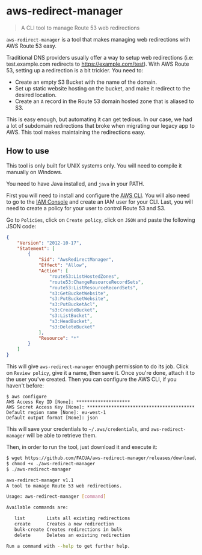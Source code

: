 # aws-redirect-manager

> A CLI tool to manage Route 53 web redirections

`aws-redirect-manager` is a tool that makes managing web redirections with AWS
Route 53 easy.

Traditional DNS providers usually offer a way to setup web redirections
(i.e: test.example.com redirects to https://example.com/test). With AWS
Route 53, setting up a redirection is a bit trickier. You need to:

* Create an empty S3 Bucket with the name of the domain.
* Set up static website hosting on the bucket, and make it redirect to
the desired location.
* Create an `A` record in the Route 53 domain hosted zone that is aliased
to S3.

This is easy enough, but automating it can get tedious. In our case, we had
a lot of subdomain redirections that broke when migrating our legacy app to
AWS. This tool makes maintaining the redirections easy.

## How to use

This tool is only built for UNIX systems only. You will need to compile it
manually on Windows.

You need to have Java installed, and `java` in your PATH.

First you will need to install and configure the
[AWS CLI](https://aws.amazon.com/cli/). You will also need to go to the
[IAM Console](https://console.aws.amazon.com/iam/home#/home) and create an
IAM user for your CLI. Last, you will need to create a policy for your
user to control Route 53 and S3.

Go to `Policies`, click on `Create policy`, click on `JSON` and paste the
following JSON code:

```json
{
    "Version": "2012-10-17",
    "Statement": [
        {
            "Sid": "AwsRedirectManager",
            "Effect": "Allow",
            "Action": [
                "route53:ListHostedZones",
                "route53:ChangeResourceRecordSets",
                "route53:ListResourceRecordSets",
                "s3:GetBucketWebsite",
                "s3:PutBucketWebsite",
                "s3:PutBucketAcl",
                "s3:CreateBucket",
                "s3:ListBucket",
                "s3:HeadBucket",
                "s3:DeleteBucket"
            ],
            "Resource": "*"
        }
    ]
}
```

This will give `aws-redirect-manager` enough permission to do its job.
Click on `Review policy`, give it a name, then save it. Once you're
done, attach it to the user you've created. Then you can configure the
AWS CLI, if you haven't before:

```
$ aws configure
AWS Access Key ID [None]: ********************
AWS Secret Access Key [None]: ****************************************
Default region name [None]: eu-west-1
Default output format [None]: json
```

This will save your credentials to `~/.aws/credentials`, and
`aws-redirect-manager` will be able to retrieve them.

Then, in order to run the tool, just download it and execute it:

```sh
$ wget https://github.com/FACUA/aws-redirect-manager/releases/download/v1.1/aws-redirect-manager
$ chmod +x ./aws-redirect-manager
$ ./aws-redirect-manager

aws-redirect-manager v1.1
A tool to manage Route 53 web redirections.

Usage: aws-redirect-manager [command]

Available commands are:

   list        Lists all existing redirections
   create      Creates a new redirection
   bulk-create Creates redirections in bulk
   delete      Deletes an existing redirection

Run a command with --help to get further help.
```